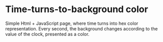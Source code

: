 # Time-turns-to-background color
Simple Html + JavaScript page, where time turns into hex color representation. Every second, the background changes according to the value of the clock, presented as a color.
